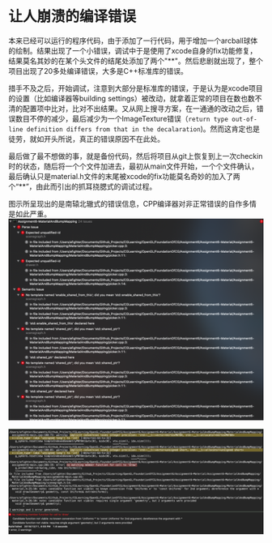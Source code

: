 # 让人崩溃的编译错误

本来已经可以运行的程序代码，由于添加了一行代码，用于增加一个arcball球体的绘制。结果出现了一个小错误，调试中于是使用了xcode自身的fix功能修复，结果莫名其妙的在某个头文件的结尾处添加了两个"\*\*"。然后悲剧就出现了，整个项目出现了20多处编译错误，大多是C++标准库的错误。

措手不及之后，开始调试，注意到大部分是标准库的错误，于是认为是xcode项目的设置（比如编译器等building settings）被改动，就拿着正常的项目在数也数不清的配置项中比对，比对不出结果。又从网上搜寻方案，在一通通的改动之后，错误数目不停的减少，最后减少为一个ImageTexture错误（`return type out-of-line definition differs from that in the decalaration`)。然而这肯定也是徒劳，就如开头所说，真正的错误原因不在此处。

最后做了最不想做的事，就是备份代码，然后将项目从git上恢复到上一次checkin时的状态，随后将一个个文件加进去，最初从main文件开始，一个个文件确认，最后确认只是material.h文件的末尾被xcode的fix功能莫名奇妙的加入了两个“\*\*”，由此而引出的抓耳挠腮式的调试过程。

图示所呈现出的是南辕北辙式的错误信息，CPP编译器对非正常错误的自作多情是如此严重。
![Figure1](media/2019-12-11-figure1.png)

![Figure2](media/2019-12-11-figure2.png)

